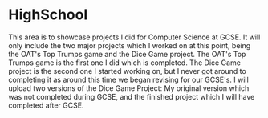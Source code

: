 # HighSchool
This area is to showcase projects I did for Computer Science at GCSE.
It will only include the two major projects which I worked on at this point, being the OAT's Top Trumps game and the Dice Game project.
The OAT's Top Trumps game is the first one I did which is completed.
The Dice Game project is the second one I started working on, but I never got around to completing it as around this time we began revising for our GCSE's.
I will upload two versions of the Dice Game Project: My original version which was not completed during GCSE, and the finished project which I will have completed after GCSE.

